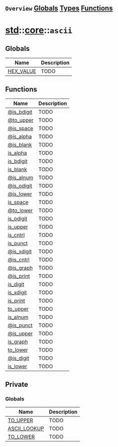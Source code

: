 ## `Overview` [Globals](./globals.md) [Types](./types.md) [Functions](./functions.md)
# [std](./../../std.md)::[core](./../core.md)::`ascii`
## Globals
|Name|Description|
|----|-----------|
|[HEX_VALUE](#todo)|TODO|
## Functions
|Name|Description|
|----|-----------|
|[@is_bdigit](#todo)|TODO|
|[@to_upper](#todo)|TODO|
|[@is_space](#todo)|TODO|
|[@is_alpha](#todo)|TODO|
|[@is_blank](#todo)|TODO|
|[is_alpha](#todo)|TODO|
|[is_bdigit](#todo)|TODO|
|[is_blank](#todo)|TODO|
|[@is_alnum](#todo)|TODO|
|[@is_odigit](#todo)|TODO|
|[@is_lower](#todo)|TODO|
|[is_space](#todo)|TODO|
|[@to_lower](#todo)|TODO|
|[is_odigit](#todo)|TODO|
|[is_upper](#todo)|TODO|
|[is_cntrl](#todo)|TODO|
|[is_punct](#todo)|TODO|
|[@is_xdigit](#todo)|TODO|
|[@is_cntrl](#todo)|TODO|
|[@is_graph](#todo)|TODO|
|[@is_print](#todo)|TODO|
|[is_digit](#todo)|TODO|
|[is_xdigit](#todo)|TODO|
|[is_print](#todo)|TODO|
|[to_upper](#todo)|TODO|
|[is_alnum](#todo)|TODO|
|[@is_punct](#todo)|TODO|
|[@is_upper](#todo)|TODO|
|[is_graph](#todo)|TODO|
|[to_lower](#todo)|TODO|
|[@is_digit](#todo)|TODO|
|[is_lower](#todo)|TODO|
## Private
### Globals
|Name|Description|
|----|-----------|
|[TO_UPPER](#todo)|TODO|
|[ASCII_LOOKUP](#todo)|TODO|
|[TO_LOWER](#todo)|TODO|
